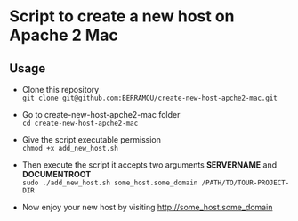 # Script to create a new host on Apache 2 Mac

## Usage 
* Clone this repository  
 `git clone git@github.com:BERRAMOU/create-new-host-apche2-mac.git`
  
* Go to create-new-host-apche2-mac folder   
 `cd create-new-host-apche2-mac`
  
* Give the script executable permission  
`chmod +x add_new_host.sh`
  
* Then execute the script it accepts two arguments **SERVERNAME** and **DOCUMENTROOT**  
`sudo ./add_new_host.sh some_host.some_domain /PATH/TO/TOUR-PROJECT-DIR`
  
* Now enjoy your new host by visiting http://some_host.some_domain 